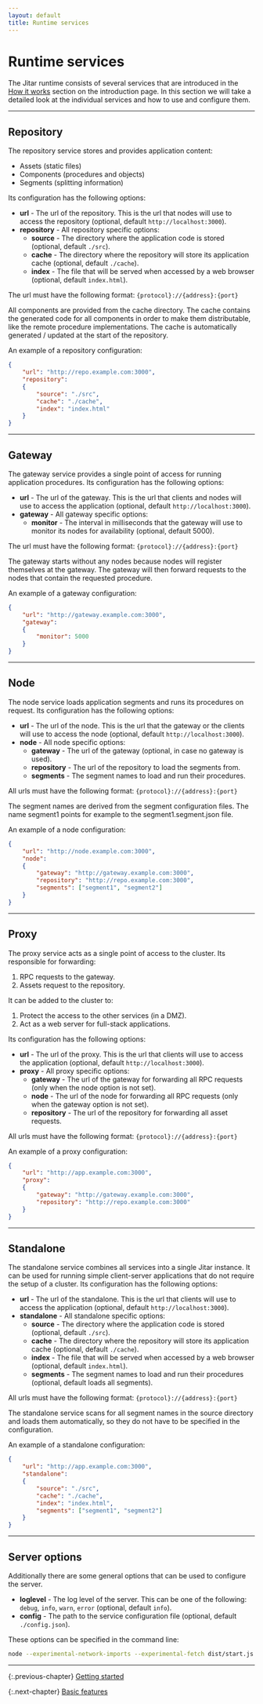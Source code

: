 ```yaml
---
layout: default
title: Runtime services
---
```


# Runtime services

The Jitar runtime consists of several services that are introduced in the [How it works](01_introduction#how-it-works) section on the introduction page. In this section we will take a detailed look at the individual services and how to use and configure them.

---

## Repository

The repository service stores and provides application content:

* Assets (static files)
* Components (procedures and objects)
* Segments (splitting information)

Its configuration has the following options:

* **url** - The url of the repository. This is the url that nodes will use to access the repository (optional, default ``http://localhost:3000``).
* **repository** - All repository specific options:
  * **source** - The directory where the application code is stored (optional, default ``./src``).
  * **cache** - The directory where the repository will store its application cache (optional, default ``./cache``).
  * **index** - The file that will be served when accessed by a web browser (optional, default ``index.html``).

The url must have the following format: ``{protocol}://{address}:{port}``

All components are provided from the cache directory. The cache contains the generated code for all components in order to make them distributable, like the remote procedure implementations. The cache is automatically generated / updated at the start of the repository.

An example of a repository configuration:

```json
{
    "url": "http://repo.example.com:3000",
    "repository":
    {
        "source": "./src",
        "cache": "./cache",
        "index": "index.html"
    }
}
```

---

## Gateway

The gateway service provides a single point of access for running application procedures. Its configuration has the following options:

* **url** - The url of the gateway. This is the url that clients and nodes will use to access the application (optional, default ``http://localhost:3000``).
* **gateway** - All gateway specific options:
  * **monitor** - The interval in milliseconds that the gateway will use to monitor its nodes for availability (optional, default 5000).

The url must have the following format: ``{protocol}://{address}:{port}``

The gateway starts without any nodes because nodes will register themselves at the gateway. The gateway will then forward requests to the nodes that contain the requested procedure.

An example of a gateway configuration:

```json
{
    "url": "http://gateway.example.com:3000",
    "gateway":
    {
        "monitor": 5000
    }
}
```

---

## Node

The node service loads application segments and runs its procedures on request. Its configuration has the following options:

* **url** - The url of the node. This is the url that the gateway or the clients will use to access the node (optional, default ``http://localhost:3000``).
* **node** - All node specific options:
  * **gateway** - The url of the gateway (optional, in case no gateway is used).
  * **repository** - The url of the repository to load the segments from.
  * **segments** - The segment names to load and run their procedures.

All urls must have the following format: ``{protocol}://{address}:{port}``

The segment names are derived from the segment configuration files. The name segment1 points for example to the segment1.segment.json file.

An example of a node configuration:

```json
{
    "url": "http://node.example.com:3000",
    "node":
    {
        "gateway": "http://gateway.example.com:3000",
        "repository": "http://repo.example.com:3000",
        "segments": ["segment1", "segment2"]
    }
}
```

---

## Proxy

The proxy service acts as a single point of access to the cluster. Its responsible for forwarding:

1. RPC requests to the gateway.
2. Assets request to the repository.

It can be added to the cluster to:

1. Protect the access to the other services (in a DMZ).
2. Act as a web server for full-stack applications.

Its configuration has the following options:

* **url** - The url of the proxy. This is the url that clients will use to access the application (optional, default ``http://localhost:3000``).
* **proxy** - All proxy specific options:
  * **gateway** - The url of the gateway for forwarding all RPC requests (only when the node option is not set).
  * **node** - The url of the node for forwarding all RPC requests (only when the gateway option is not set).
  * **repository** - The url of the repository for forwarding all asset requests.

All urls must have the following format: ``{protocol}://{address}:{port}``

An example of a proxy configuration:

```json
{
    "url": "http://app.example.com:3000",
    "proxy":
    {
        "gateway": "http://gateway.example.com:3000",
        "repository": "http://repo.example.com:3000"
    }
}
```

---

## Standalone

The standalone service combines all services into a single Jitar instance. It can be used for running simple client-server applications that do not require the setup of a cluster. Its configuration has the following options:

* **url** - The url of the standalone. This is the url that clients will use to access the application (optional, default ``http://localhost:3000``).
* **standalone** - All standalone specific options:
  * **source** - The directory where the application code is stored (optional, default ``./src``).
  * **cache** - The directory where the repository will store its application cache (optional, default ``./cache``).
  * **index** - The file that will be served when accessed by a web browser (optional, default ``index.html``).
  * **segments** - The segment names to load and run their procedures (optional, default loads all segments).

All urls must have the following format: ``{protocol}://{address}:{port}``

The standalone service scans for all segment names in the source directory and loads them automatically, so they do not have to be specified in the configuration.

An example of a standalone configuration:

```json
{
    "url": "http://app.example.com:3000",
    "standalone":
    {
        "source": "./src",
        "cache": "./cache",
        "index": "index.html",
        "segments": ["segment1", "segment2"]
    }
}
```

---

## Server options

Additionally there are some general options that can be used to configure the server.

* **loglevel** - The log level of the server. This can be one of the following: ``debug``, ``info``, ``warn``, ``error`` (optional, default ``info``).
* **config** - The path to the service configuration file (optional, default ``./config.json``).

These options can be specified in the command line:

```bash
node --experimental-network-imports --experimental-fetch dist/start.js --loglevel=debug --config=jitar.json
```

---

{:.previous-chapter}
[Getting started](02_getting_started)

{:.next-chapter}
[Basic features](04_basic_features)
